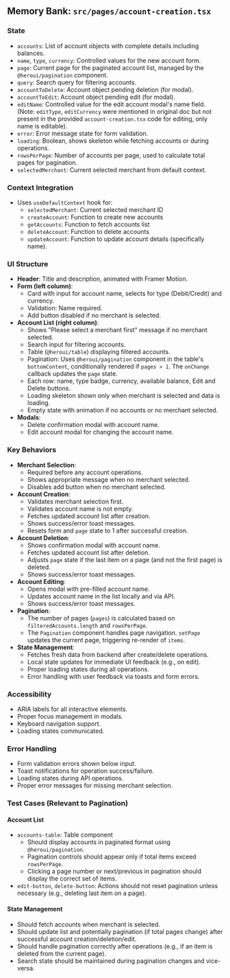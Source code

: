 ## Memory Bank: `src/pages/account-creation.tsx`

### **State**

- `accounts`: List of account objects with complete details including balances.
- `name`, `type`, `currency`: Controlled values for the new account form.
- `page`: Current page for the paginated account list, managed by the `@heroui/pagination` component.
- `query`: Search query for filtering accounts.
- `accountToDelete`: Account object pending deletion (for modal).
- `accountToEdit`: Account object pending edit (for modal).
- `editName`: Controlled value for the edit account modal's name field. (Note: `editType`, `editCurrency` were mentioned in original doc but not present in the provided `account-creation.tsx` code for editing, only name is editable).
- `error`: Error message state for form validation.
- `loading`: Boolean, shows skeleton while fetching accounts or during operations.
- `rowsPerPage`: Number of accounts per page, used to calculate total pages for pagination.
- `selectedMerchant`: Current selected merchant from default context.

### **Context Integration**

- Uses `useDefaultContext` hook for:
  - `selectedMerchant`: Current selected merchant ID
  - `createAccount`: Function to create new accounts
  - `getAccounts`: Function to fetch accounts list
  - `deleteAccount`: Function to delete accounts
  - `updateAccount`: Function to update account details (specifically name).

### **UI Structure**

- **Header**: Title and description, animated with Framer Motion.
- **Form (left column)**:
  - Card with input for account name, selects for type (Debit/Credit) and currency.
  - Validation: Name required.
  - Add button disabled if no merchant is selected.
- **Account List (right column)**:
  - Shows "Please select a merchant first" message if no merchant selected.
  - Search input for filtering accounts.
  - Table (`@heroui/table`) displaying filtered accounts.
  - Pagination: Uses `@heroui/pagination` component in the table's `bottomContent`, conditionally rendered if `pages > 1`. The `onChange` callback updates the `page` state.
  - Each row: name, type badge, currency, available balance, Edit and Delete buttons.
  - Loading skeleton shown only when merchant is selected and data is loading.
  - Empty state with animation if no accounts or no merchant selected.
- **Modals**:
  - Delete confirmation modal with account name.
  - Edit account modal for changing the account name.

### **Key Behaviors**

- **Merchant Selection**:
  - Required before any account operations.
  - Shows appropriate message when no merchant selected.
  - Disables add button when no merchant selected.
- **Account Creation**:
  - Validates merchant selection first.
  - Validates account name is not empty.
  - Fetches updated account list after creation.
  - Shows success/error toast messages.
  - Resets form and `page` state to 1 after successful creation.
- **Account Deletion**:
  - Shows confirmation modal with account name.
  - Fetches updated account list after deletion.
  - Adjusts `page` state if the last item on a page (and not the first page) is deleted.
  - Shows success/error toast messages.
- **Account Editing**:
  - Opens modal with pre-filled account name.
  - Updates account name in the list locally and via API.
  - Shows success/error toast messages.
- **Pagination**:
  - The number of pages (`pages`) is calculated based on `filteredAccounts.length` and `rowsPerPage`.
  - The `Pagination` component handles page navigation. `setPage` updates the current page, triggering re-render of `items`.
- **State Management**:
  - Fetches fresh data from backend after create/delete operations.
  - Local state updates for immediate UI feedback (e.g., on edit).
  - Proper loading states during all operations.
  - Error handling with user feedback via toasts and form errors.

### **Accessibility**

- ARIA labels for all interactive elements.
- Proper focus management in modals.
- Keyboard navigation support.
- Loading states communicated.

### **Error Handling**

- Form validation errors shown below input.
- Toast notifications for operation success/failure.
- Loading states during API operations.
- Proper error messages for missing merchant selection.

### **Test Cases (Relevant to Pagination)**

#### **Account List**

- `accounts-table`: Table component
  - Should display accounts in paginated format using `@heroui/pagination`.
  - Pagination controls should appear only if total items exceed `rowsPerPage`.
  - Clicking a page number or next/previous in pagination should display the correct set of items.
- `edit-button`, `delete-button`: Actions should not reset pagination unless necessary (e.g., deleting last item on a page).

#### **State Management**

- Should fetch accounts when merchant is selected.
- Should update list and potentially pagination (if total pages change) after successful account creation/deletion/edit.
- Should handle pagination correctly after operations (e.g., if an item is deleted from the current page).
- Search state should be maintained during pagination changes and vice-versa.
